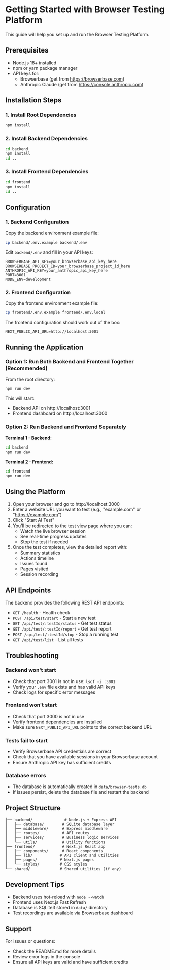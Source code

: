 # Getting Started with Browser Testing Platform

This guide will help you set up and run the Browser Testing Platform.

## Prerequisites

- Node.js 18+ installed
- npm or yarn package manager
- API keys for:
  - Browserbase (get from https://browserbase.com)
  - Anthropic Claude (get from https://console.anthropic.com)

## Installation Steps

### 1. Install Root Dependencies

```bash
npm install
```

### 2. Install Backend Dependencies

```bash
cd backend
npm install
cd ..
```

### 3. Install Frontend Dependencies

```bash
cd frontend
npm install
cd ..
```

## Configuration

### 1. Backend Configuration

Copy the backend environment example file:

```bash
cp backend/.env.example backend/.env
```

Edit `backend/.env` and fill in your API keys:

```env
BROWSERBASE_API_KEY=your_browserbase_api_key_here
BROWSERBASE_PROJECT_ID=your_browserbase_project_id_here
ANTHROPIC_API_KEY=your_anthropic_api_key_here
PORT=3001
NODE_ENV=development
```

### 2. Frontend Configuration

Copy the frontend environment example file:

```bash
cp frontend/.env.example frontend/.env.local
```

The frontend configuration should work out of the box:

```env
NEXT_PUBLIC_API_URL=http://localhost:3001
```

## Running the Application

### Option 1: Run Both Backend and Frontend Together (Recommended)

From the root directory:

```bash
npm run dev
```

This will start:
- Backend API on http://localhost:3001
- Frontend dashboard on http://localhost:3000

### Option 2: Run Backend and Frontend Separately

**Terminal 1 - Backend:**
```bash
cd backend
npm run dev
```

**Terminal 2 - Frontend:**
```bash
cd frontend
npm run dev
```

## Using the Platform

1. Open your browser and go to http://localhost:3000
2. Enter a website URL you want to test (e.g., "example.com" or "https://example.com")
3. Click "Start AI Test"
4. You'll be redirected to the test view page where you can:
   - Watch the live browser session
   - See real-time progress updates
   - Stop the test if needed
5. Once the test completes, view the detailed report with:
   - Summary statistics
   - Actions timeline
   - Issues found
   - Pages visited
   - Session recording

## API Endpoints

The backend provides the following REST API endpoints:

- `GET /health` - Health check
- `POST /api/test/start` - Start a new test
- `GET /api/test/:testId/status` - Get test status
- `GET /api/test/:testId/report` - Get test report
- `POST /api/test/:testId/stop` - Stop a running test
- `GET /api/test/list` - List all tests

## Troubleshooting

### Backend won't start

- Check that port 3001 is not in use: `lsof -i :3001`
- Verify your `.env` file exists and has valid API keys
- Check logs for specific error messages

### Frontend won't start

- Check that port 3000 is not in use
- Verify frontend dependencies are installed
- Make sure `NEXT_PUBLIC_API_URL` points to the correct backend URL

### Tests fail to start

- Verify Browserbase API credentials are correct
- Check that you have available sessions in your Browserbase account
- Ensure Anthropic API key has sufficient credits

### Database errors

- The database is automatically created in `data/browser-tests.db`
- If issues persist, delete the database file and restart the backend

## Project Structure

```
├── backend/              # Node.js + Express API
│   ├── database/        # SQLite database layer
│   ├── middleware/      # Express middleware
│   ├── routes/          # API routes
│   ├── services/        # Business logic services
│   └── utils/           # Utility functions
├── frontend/            # Next.js React app
│   ├── components/      # React components
│   ├── lib/            # API client and utilities
│   ├── pages/          # Next.js pages
│   └── styles/         # CSS styles
└── shared/             # Shared utilities (if any)
```

## Development Tips

- Backend uses hot-reload with `node --watch`
- Frontend uses Next.js Fast Refresh
- Database is SQLite3 stored in `data/` directory
- Test recordings are available via Browserbase dashboard

## Support

For issues or questions:
- Check the README.md for more details
- Review error logs in the console
- Ensure all API keys are valid and have sufficient credits
